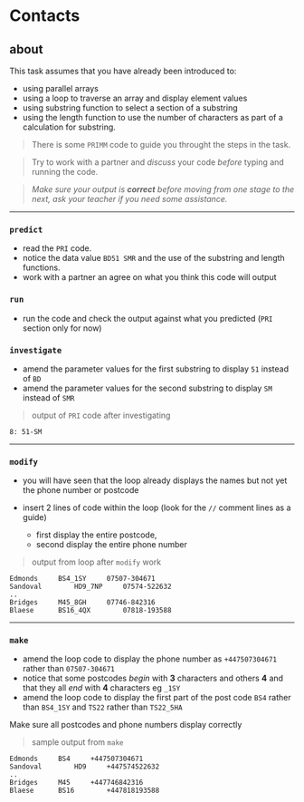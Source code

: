 # Contacts

## about
This task assumes that you have already been introduced to:
* using parallel arrays
* using a loop to traverse an array and display element values
* using substring function to select a section of a substring
* using the length function to use the number of characters as part of a calculation for substring.

> There is some `PRIMM` code to guide you throught the steps in the task. 

> Try to work with a partner and _discuss_ your code _before_ typing and running the code.

> _Make sure your output is **correct** before moving from one stage to the next, ask your teacher if you need some assistance._

---

### `predict`

* read the `PRI` code.
* notice the data value `BD51 SMR` and the use of the substring and length functions.
* work with a partner an agree on what you think this code will output

### `run`

* run the code and check the output against what you predicted (`PRI` section only for now)

### `investigate`

* amend the parameter values for the first substring to display `51` instead of `BD`
* amend the parameter values for the second substring to display `SM` instead of `SMR`

> output of `PRI` code after investigating

```
8: 51-SM
```

---
### `modify`

* you will have seen that the loop already displays the names but not yet the phone number or postcode

* insert 2 lines of code within the loop (look for the `//` comment lines as a guide)
  * first display the entire postcode, 
  * second display the entire phone number

> output from loop after `modify` work

```
Edmonds     BS4_1SY     07507-304671
Sandoval        HD9_7NP     07574-522632
..
Bridges     M45_8GH     07746-842316
Blaese      BS16_4QX        07818-193588
```
---

### `make`

* amend the loop code to display the phone number as `+447507304671` rather than `07507-304671`
* notice that some postcodes _begin_ with **3** characters and others **4** and that they all _end_ with **4** characters eg `_1SY`
* amend the loop code to display the first part of the post code `BS4` rather than `BS4_1SY` and `TS22` rather than `TS22_5HA`


Make sure all postcodes and phone numbers display correctly

> sample output from `make`

```
Edmonds     BS4     +447507304671
Sandoval        HD9     +447574522632
..
Bridges     M45     +447746842316
Blaese      BS16        +447818193588
```

